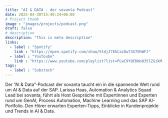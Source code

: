 ```yaml
---
title: "AI & DATA - der sovanta Podcast"
date: 2025-04-30T15:40:24+06:00
# Project thumb
image : "images/projects/podcast.png"
draft: false
# description
description: "This is meta description"
links:
  - label : "Spotify"
    link : "https://open.spotify.com/show/5tdjJ7EkCazDw73S70hWFJ"
  - label : "YouToube"
    link : "https://www.youtube.com/playlist?list=PLwC9YQFDWo835lZGikM-WknXMRaXxh9cD"
tags:
  - label : "Substack"
---
```


Der ”AI & Data”-Podcast der sovanta taucht ein in die spannende Welt rund um AI & Data auf der SAP. Larissa Haas, Automation & Analytics Squad Lead bei sovanta, führt als Host Gespräche mit Expertinnen und Experten rund um GenAI, Process Automation, Machine Learning und das SAP AI-Portfolio. Den Hörer erwarten Experten-Tipps, Einblicke in Kundenprojekte und Trends in AI & Data.